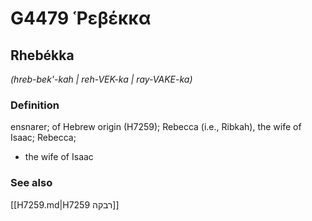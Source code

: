 # G4479 Ῥεβέκκα

## Rhebékka

_(hreb-bek'-kah | reh-VEK-ka | ray-VAKE-ka)_

### Definition

ensnarer; of Hebrew origin (H7259); Rebecca (i.e., Ribkah), the wife of Isaac; Rebecca; 

- the wife of Isaac

### See also

[[H7259.md|H7259 רבקה]]
